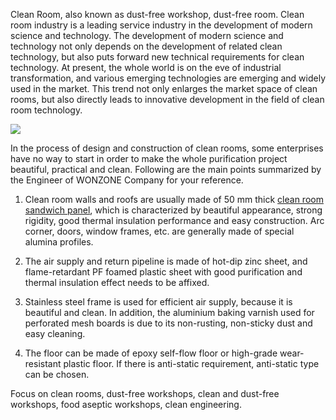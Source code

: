 Clean Room, also known as dust-free workshop, dust-free room. Clean room industry is a leading service industry in the development of modern science and technology. The development of modern science and technology not only depends on the development of related clean technology, but also puts forward new technical requirements for clean technology. At present, the whole world is on the eve of industrial transformation, and various emerging technologies are emerging and widely used in the market. This trend not only enlarges the market space of clean rooms, but also directly leads to innovative development in the field of clean room technology.

<img src="http://www.wonzonecn.com/uploads/image/20190422/19/clean-room-sandwich-panel.jpg"/>

In the process of design and construction of clean rooms, some enterprises have no way to start in order to make the whole purification project beautiful, practical and clean. Following are the main points summarized by the Engineer of WONZONE Company for your reference.

1. Clean room walls and roofs are usually made of 50 mm thick <a href="http://www.wonzonecn.com/products/cleanroom-room-sandwich-panel/"/>clean room sandwich panel</a>, which is characterized by beautiful appearance, strong rigidity, good thermal insulation performance and easy construction. Arc corner, doors, window frames, etc. are generally made of special alumina profiles.

2. The air supply and return pipeline is made of hot-dip zinc sheet, and flame-retardant PF foamed plastic sheet with good purification and thermal insulation effect needs to be affixed.

3. Stainless steel frame is used for efficient air supply, because it is beautiful and clean. In addition, the aluminium baking varnish used for perforated mesh boards is due to its non-rusting, non-sticky dust and easy cleaning.

4. The floor can be made of epoxy self-flow floor or high-grade wear-resistant plastic floor. If there is anti-static requirement, anti-static type can be chosen.

Focus on clean rooms, dust-free workshops, clean and dust-free workshops, food aseptic workshops, clean engineering.
